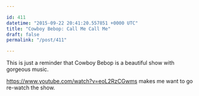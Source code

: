 ```yaml
---

id: 411
datetime: "2015-09-22 20:41:20.557851 +0000 UTC"
title: "Cowboy Bebop: Call Me Call Me"
draft: false
permalink: "/post/411"

---
```


This is just a reminder that Cowboy Bebop is a beautiful show with gorgeous music. 

https://www.youtube.com/watch?v=eoL2RzCGwms makes me want to go re-watch the show.
